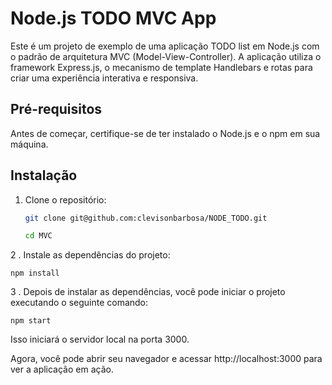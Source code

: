 # Node.js TODO MVC App

Este é um projeto de exemplo de uma aplicação TODO list em Node.js com o padrão de arquitetura MVC (Model-View-Controller). A aplicação utiliza o framework Express.js, o mecanismo de template Handlebars e rotas para criar uma experiência interativa e responsiva.

## Pré-requisitos

Antes de começar, certifique-se de ter instalado o Node.js e o npm em sua máquina.

## Instalação

1. Clone o repositório:

   ```bash
   git clone git@github.com:clevisonbarbosa/NODE_TODO.git
   
   cd MVC

2 . Instale as dependências do projeto:

    npm install

3 . Depois de instalar as dependências, você pode iniciar o projeto executando o seguinte comando:

    npm start


Isso iniciará o servidor local na porta 3000.

Agora, você pode abrir seu navegador e acessar http://localhost:3000 para ver a aplicação em ação.